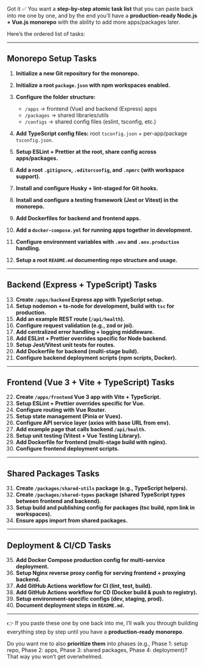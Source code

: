Got it ✅ You want a **step-by-step atomic task list** that you can paste back into me one by one, and by the end you’ll have a **production-ready Node.js + Vue.js monorepo** with the ability to add more apps/packages later.

Here’s the ordered list of tasks:

---

## **Monorepo Setup Tasks**

1. **Initialize a new Git repository for the monorepo.**
2. **Initialize a root `package.json` with npm workspaces enabled.**
3. **Configure the folder structure:**

   - `/apps` → frontend (Vue) and backend (Express) apps
   - `/packages` → shared libraries/utils
   - `/configs` → shared config files (eslint, tsconfig, etc.)

4. **Add TypeScript config files:** root `tsconfig.json` + per-app/package `tsconfig.json`.
5. **Setup ESLint + Prettier at the root, share config across apps/packages.**
6. **Add a root `.gitignore`, `.editorconfig`, and `.npmrc` (with workspace support).**
7. **Install and configure Husky + lint-staged for Git hooks.**
8. **Install and configure a testing framework (Jest or Vitest) in the monorepo.**
9. **Add Dockerfiles for backend and frontend apps.**
10. **Add a `docker-compose.yml` for running apps together in development.**
11. **Configure environment variables with `.env` and `.env.production` handling.**
12. **Setup a root `README.md` documenting repo structure and usage.**

---

## **Backend (Express + TypeScript) Tasks**

13. **Create `/apps/backend` Express app with TypeScript setup.**
14. **Setup nodemon + ts-node for development, build with `tsc` for production.**
15. **Add an example REST route (`/api/health`).**
16. **Configure request validation (e.g., zod or joi).**
17. **Add centralized error handling + logging middleware.**
18. **Add ESLint + Prettier overrides specific for Node backend.**
19. **Setup Jest/Vitest unit tests for routes.**
20. **Add Dockerfile for backend (multi-stage build).**
21. **Configure backend deployment scripts (npm scripts, Docker).**

---

## **Frontend (Vue 3 + Vite + TypeScript) Tasks**

22. **Create `/apps/frontend` Vue 3 app with Vite + TypeScript.**
23. **Setup ESLint + Prettier overrides specific for Vue.**
24. **Configure routing with Vue Router.**
25. **Setup state management (Pinia or Vuex).**
26. **Configure API service layer (axios with base URL from env).**
27. **Add example page that calls backend `/api/health`.**
28. **Setup unit testing (Vitest + Vue Testing Library).**
29. **Add Dockerfile for frontend (multi-stage build with nginx).**
30. **Configure frontend deployment scripts.**

---

## **Shared Packages Tasks**

31. **Create `/packages/shared-utils` package (e.g., TypeScript helpers).**
32. **Create `/packages/shared-types` package (shared TypeScript types between frontend and backend).**
33. **Setup build and publishing config for packages (tsc build, npm link in workspaces).**
34. **Ensure apps import from shared packages.**

---

## **Deployment & CI/CD Tasks**

35. **Add Docker Compose production config for multi-service deployment.**
36. **Setup Nginx reverse proxy config for serving frontend + proxying backend.**
37. **Add GitHub Actions workflow for CI (lint, test, build).**
38. **Add GitHub Actions workflow for CD (Docker build & push to registry).**
39. **Setup environment-specific configs (dev, staging, prod).**
40. **Document deployment steps in `README.md`.**

---

👉 If you paste these one by one back into me, I’ll walk you through building everything step by step until you have a **production-ready monorepo**.

Do you want me to also **prioritize them** into phases (e.g., Phase 1: setup repo, Phase 2: apps, Phase 3: shared packages, Phase 4: deployment)? That way you won’t get overwhelmed.
